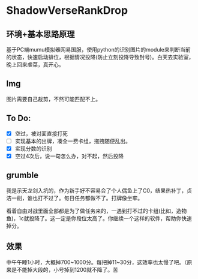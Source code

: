 # ShadowVerseRankDrop

## 环境+基本思路原理

基于PC端mumu模拟器网易国服，使用python的识别图片的module来判断当前的状态，快速启动排位，根据情况投降(防止立刻投降导致封号)。白天去实验室，晚上回来虐菜，真开心。

## Img

图片需要自己裁剪，不然可能匹配不上。

## To Do:

- [x] 空过，被对面直接打死
- [ ] 实现基本的出牌，凑全一费卡组，拖拽随便乱出。
- [x] 实现分数的识别
- [x] 空过4次后，说一句怎么办，对不起，然后投降
## grumble

我是示天龙剑入坑的，作为新手好不容易合了个人偶鱼上了C0，结果热补丁，贞洁一削，谁也打不过了。每日任务都做不了。打牌像坐牢。

看着自由对战里面全部都是为了做任务来的，一遇到打不过的卡组(比如，造物鱼)，1c就投降了。这一定是你段位太高了。你继续一个这样的软件，帮助你快速掉分。

## 效果

中午午睡1小时，大概掉700~1000分。每把掉11~30分，这效率也太慢了吧。（原来是不能掉大段的，小号掉到1200就不降了。苦